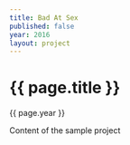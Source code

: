 ```yaml
---
title: Bad At Sex
published: false
year: 2016
layout: project
---
```


# {{ page.title }}
{{ page.year }}

Content of the sample project